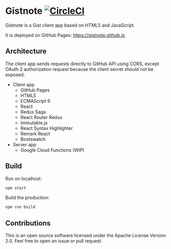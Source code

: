 Gistnote [![CircleCI](https://circleci.com/gh/int128/gistnote.svg?style=shield)](https://circleci.com/gh/int128/gistnote)
========

Gistnote is a Gist client app based on HTML5 and JavaScript.

It is deployed on GitHub Pages: https://gistnote.github.io


## Architecture

The client app sends requests directly to GitHub API using CORS, except OAuth 2 authorization request because the client secret should not be exposed.

* Client app
  * GitHub Pages
  * HTML5
  * ECMAScript 6
  * React
  * Redux Saga
  * React Router Redux
  * Immutable.js
  * React Syntax Highlighter
  * Remark React
  * Bootswatch
* Server app
  * Google Cloud Functions (WIP)


## Build

Run on localhost:

```sh
npm start
```

Build the production:

```sh
npm run build
```


## Contributions

This is an open source software licensed under the Apache License Version 2.0.
Feel free to open an issue or pull request.
